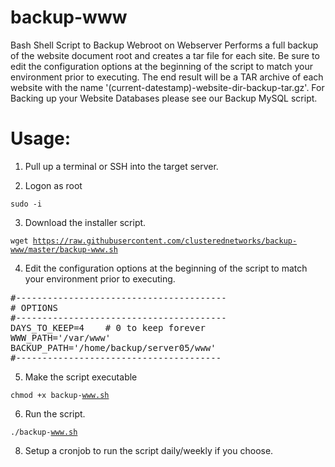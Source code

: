 # backup-www
Bash Shell Script to Backup Webroot on Webserver
Performs a full backup of the website document root and creates a tar file for each site. 
Be sure to edit the configuration options at the beginning of the script to match your environment prior to executing.
The end result will be a TAR archive of each website with the name '(current-datestamp)-website-dir-backup-tar.gz'. 
For Backing up your Website Databases please see our Backup MySQL script.

# Usage:

1. Pull up a terminal or SSH into the target server.

2. Logon as root

<code>sudo -i</code>

3. Download the installer script.

<code>wget https://raw.githubusercontent.com/clusterednetworks/backup-www/master/backup-www.sh</code>

4. Edit the configuration options at the beginning of the script to match your environment prior to executing.
<pre>
#----------------------------------------
# OPTIONS
#----------------------------------------
DAYS_TO_KEEP=4    # 0 to keep forever
WWW_PATH='/var/www'
BACKUP_PATH='/home/backup/server05/www'
#---------------------------------------
</pre>

5. Make the script executable

<code>chmod +x backup-www.sh</code>

6. Run the script.

<code>./backup-www.sh</code>

8. Setup a cronjob to run the script daily/weekly if you choose.
